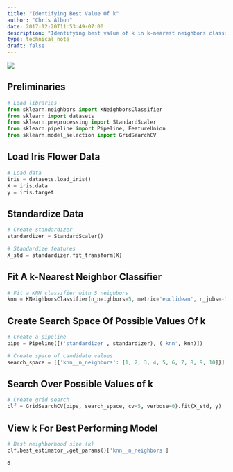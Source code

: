 ```yaml
---
title: "Identifying Best Value Of k"
author: "Chris Albon"
date: 2017-12-20T11:53:49-07:00
description: "Identifying best value of k in k-nearest neighbors classifier in scikit-learn."
type: technical_note
draft: false
---
```

<a alt="Identifying The Best Neighborhood Size" href="https://machinelearningflashcards.com">
    <img src="/images/machine_learning_flashcards/K-NN_Neighborhood_Size_print.png" class="flashcard center-block">
</a>

## Preliminaries


```python
# Load libraries
from sklearn.neighbors import KNeighborsClassifier
from sklearn import datasets
from sklearn.preprocessing import StandardScaler
from sklearn.pipeline import Pipeline, FeatureUnion
from sklearn.model_selection import GridSearchCV
```

## Load Iris Flower Data


```python
# Load data
iris = datasets.load_iris()
X = iris.data
y = iris.target
```

## Standardize Data


```python
# Create standardizer
standardizer = StandardScaler()

# Standardize features
X_std = standardizer.fit_transform(X)
```

## Fit A k-Nearest Neighbor Classifier


```python
# Fit a KNN classifier with 5 neighbors
knn = KNeighborsClassifier(n_neighbors=5, metric='euclidean', n_jobs=-1).fit(X_std, y)
```

## Create Search Space Of Possible Values Of k


```python
# Create a pipeline
pipe = Pipeline([('standardizer', standardizer), ('knn', knn)])

# Create space of candidate values
search_space = [{'knn__n_neighbors': [1, 2, 3, 4, 5, 6, 7, 8, 9, 10]}]
```

## Search Over Possible Values of k


```python
# Create grid search 
clf = GridSearchCV(pipe, search_space, cv=5, verbose=0).fit(X_std, y)
```

## View k For Best Performing Model


```python
# Best neighborhood size (k)
clf.best_estimator_.get_params()['knn__n_neighbors']
```




    6


